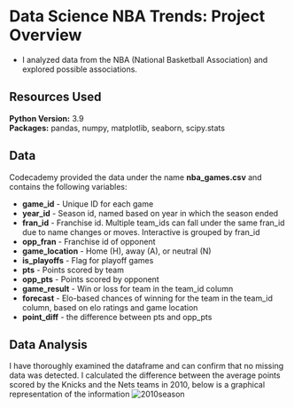 # Data Science NBA Trends: Project Overview
* I analyzed data from the NBA (National Basketball Association) and explored possible associations.

## Resources Used
**Python Version:** 3.9  
**Packages:** pandas, numpy, matplotlib, seaborn, scipy.stats

## Data 
Codecademy provided the data under the name **nba_games.csv** and contains the following variables:
* **game_id** - Unique ID for each game
* **year_id** - Season id, named based on year in which the season ended
* **fran_id** - Franchise id. Multiple team_ids can fall under the same fran_id due to name changes or moves. Interactive is grouped by fran_id
* **opp_fran** - Franchise id of opponent 
* **game_location** - Home (H), away (A), or neutral (N)
* **is_playoffs** - Flag for playoff games
* **pts** - Points scored by team
* **opp_pts** - Points scored by opponent
* **game_result** - Win or loss for team in the team_id column
* **forecast** - Elo-based chances of winning for the team in the team_id column, based on elo ratings and game location
* **point_diff** - the difference between pts and opp_pts

## Data Analysis
I have thoroughly examined the dataframe and can confirm that no missing data was detected.
I calculated the difference between the average points scored by the Knicks and the Nets teams in 2010, below is a graphical representation of the information
![2010season](https://user-images.githubusercontent.com/114705723/221718825-2b541f63-8e19-462a-ab63-8b820cc7f7b6.png)
